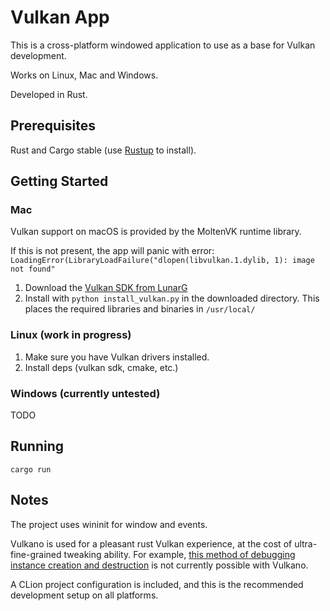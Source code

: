 # Vulkan App

This is a cross-platform windowed application to use as a base for Vulkan development.

Works on Linux, Mac and Windows.

Developed in Rust.

## Prerequisites
Rust and Cargo stable (use [Rustup](https://rustup.rs) to install).

## Getting Started

### Mac

Vulkan support on macOS is provided by the MoltenVK runtime library.

If this is not present, the app will panic with error:
`LoadingError(LibraryLoadFailure("dlopen(libvulkan.1.dylib, 1): image not found"`

1. Download the [Vulkan SDK from LunarG](https://vulkan.lunarg.com/sdk/home#mac)
2. Install with `python install_vulkan.py` in the downloaded directory. This places the required libraries and binaries in `/usr/local/`

### Linux (work in progress)
1. Make sure you have Vulkan drivers installed.
2. Install deps (vulkan sdk, cmake, etc.)

### Windows (currently untested)
TODO

## Running
`cargo run`

## Notes
The project uses wininit for window and events.

Vulkano is used for a pleasant rust Vulkan experience, at the cost of ultra-fine-grained tweaking ability. For example, [this method of debugging instance creation and destruction](https://vulkan-tutorial.com/Drawing_a_triangle/Setup/Validation_layers#page_Debugging-instance-creation-and-destruction) is not currently possible with Vulkano.

A CLion project configuration is included, and this is the recommended development setup on all platforms.